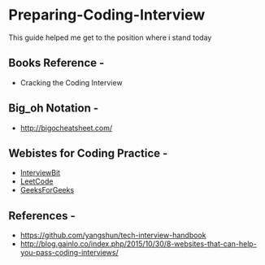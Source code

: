 # Preparing-Coding-Interview
This guide helped me get to the position where i stand today

## Books Reference -
* Cracking the Coding Interview

## Big_oh Notation -
* http://bigocheatsheet.com/

## Webistes for Coding Practice -
* [InterviewBit](https://www.interviewbit.com/)
* [LeetCode](https://leetcode.com/problemset/algorithms/)
* [GeeksForGeeks](https://www.geeksforgeeks.org/must-do-coding-questions-for-companies-like-amazon-microsoft-adobe/)

## References - 
* https://github.com/yangshun/tech-interview-handbook
* http://blog.gainlo.co/index.php/2015/10/30/8-websites-that-can-help-you-pass-coding-interviews/


